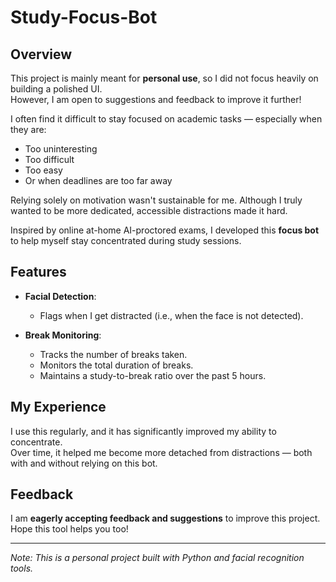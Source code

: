 # Study-Focus-Bot

## Overview
This project is mainly meant for **personal use**, so I did not focus heavily on building a polished UI.  
However, I am open to suggestions and feedback to improve it further!

I often find it difficult to stay focused on academic tasks — especially when they are:
- Too uninteresting
- Too difficult
- Too easy
- Or when deadlines are too far away

Relying solely on motivation wasn't sustainable for me. Although I truly wanted to be more dedicated, accessible distractions made it hard.

Inspired by online at-home AI-proctored exams, I developed this **focus bot** to help myself stay concentrated during study sessions.

## Features
- **Facial Detection**:
  - Flags when I get distracted (i.e., when the face is not detected).
  
- **Break Monitoring**:
  - Tracks the number of breaks taken.
  - Monitors the total duration of breaks.
  - Maintains a study-to-break ratio over the past 5 hours.

## My Experience
I use this regularly, and it has significantly improved my ability to concentrate.  
Over time, it helped me become more detached from distractions — both with and without relying on this bot.

## Feedback
I am **eagerly accepting feedback and suggestions** to improve this project.  
Hope this tool helps you too!

---

*Note: This is a personal project built with Python and facial recognition tools.*
